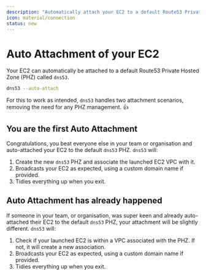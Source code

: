 ```yaml
---
description: "Automatically attach your EC2 to a default Route53 Private Hosted Zone"
icon: material/connection
status: new
---
```


# Auto Attachment of your EC2

Your EC2 can automatically be attached to a default Route53 Private Hosted Zone (PHZ) called `dns53`.

```sh
dns53 --auto-attach
```

For this to work as intended, `dns53` handles two attachment scenarios, removing the need for any PHZ management. 👍

## You are the first Auto Attachment

Congratulations, you beat everyone else in your team or organisation and auto-attached your EC2 to the default `dns53` PHZ. `dns53` will:

1. Create the new `dns53` PHZ and associate the launched EC2 VPC with it.
1. Broadcasts your EC2 as expected, using a custom domain name if provided.
1. Tidies everything up when you exit.

## Auto Attachment has already happened

If someone in your team, or organisation, was super keen and already auto-attached their EC2 to the default `dns53` PHZ, your attachment will be slightly different. `dns53` will:

1. Check if your launched EC2 is within a VPC associated with the PHZ. If not, it will create a new association.
1. Broadcasts your EC2 as expected, using a custom domain name if provided.
1. Tidies everything up when you exit.
